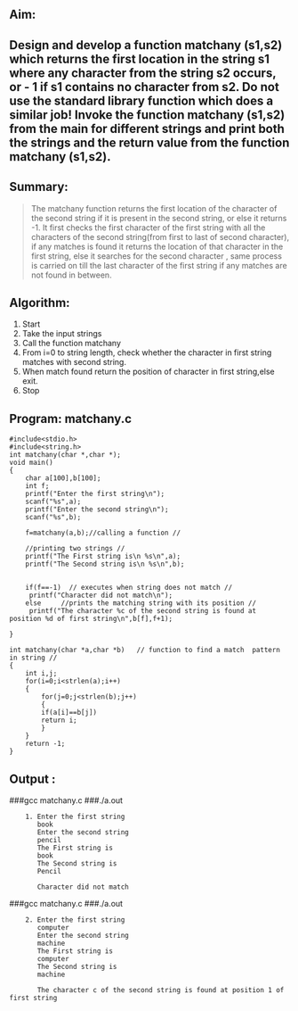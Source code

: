 ## Aim:
## Design and develop a function matchany (s1,s2) which returns the first location in the string s1 where any character from the string s2 occurs,   or - 1 if s1 contains no character from s2. Do not use the standard library function which does a similar job! Invoke the function matchany (s1,s2) from the main for different strings and print both the strings and the return value from the function matchany (s1,s2).

## Summary:
	
>The  matchany function returns the first location of the character of the second string if it is present in the second string, or else it returns -1. It first checks the first character of the first string with all the characters of the second string(from first to last of second character), if any matches is found it returns the location of that character in the first string, else it searches for the second character , same process is carried on till the last character of the first string if any matches are not found in between.

## Algorithm:

1. Start 
2. Take the input strings
3. Call the function matchany
4. From i=0 to string length, check whether the character in first string    	matches with second string.
5. When match found return the position of character in first string,else 			exit.                                                                                                          
6. Stop
	
## Program: matchany.c

	#include<stdio.h>
	#include<string.h>
	int matchany(char *,char *);
	void main()
	{
	    char a[100],b[100];
	    int f;
	    printf("Enter the first string\n");
	    scanf("%s",a);
	    printf("Enter the second string\n");
	    scanf("%s",b);
	
	    f=matchany(a,b);//calling a function //
	
	    //printing two strings //
	    printf("The First string is\n %s\n",a);  
	    printf("The Second string is\n %s\n",b);     
	
	
	    if(f==-1)  // executes when string does not match //
	     printf("Character did not match\n");
	    else     //prints the matching string with its position //
	     printf("The character %c of the second string is found at position %d of first string\n",b[f],f+1);
	
	}
	
	int matchany(char *a,char *b)   // function to find a match  pattern in string //
	{
		int i,j;
		for(i=0;i<strlen(a);i++)
		{       
		    for(j=0;j<strlen(b);j++)
		    {       
			if(a[i]==b[j])
			return i;   
		    }
		}
		return -1;
	}


## Output :

###gcc matchany.c
###./a.out

        1. Enter the first string 
           book
           Enter the second string
           pencil
           The First string is
           book
           The Second string is
           Pencil

           Character did not match


###gcc matchany.c
###./a.out

        2. Enter the first string 
           computer
           Enter the second string
           machine
           The First string is
           computer
           The Second string is
           machine

           The character c of the second string is found at position 1 of first string
